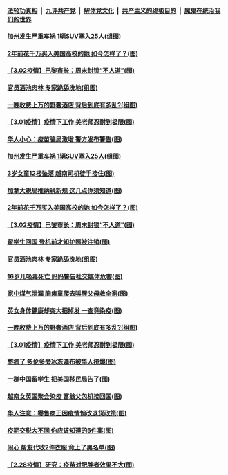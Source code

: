 

####  [法轮功真相](../../../../basic/blob/master/README.md?t=03031731) &nbsp;|&nbsp; [九评共产党](../../../../9ping.md/blob/master/README.md?t=03031731) &nbsp;|&nbsp; [解体党文化](../../../../jtdwh.md/blob/master/README.md?t=03031731)  &nbsp;|&nbsp; [共产主义的终极目的](../../../../gczydzjmd.md/blob/master/README.md?t=03031731) &nbsp;|&nbsp; [魔鬼在统治我们的世界](../../../../mgztzwmdsj.md/blob/master/README.md?t=03031731) 

#### [加州发生严重车祸 1辆SUV塞入25人(组图)](../pages/p3/964303.md?t=03031731) 

#### [2年前花千万买入美国高校的她 如今怎样了？(图)](../pages/p3/964298.md?t=03031731) 

#### [【3.02疫情】巴黎市长：周末封锁“不人道”(图)](../pages/p3/964292.md?t=03031731) 

#### [官员酒池肉林 专家跪舔洗地(组图)](../pages/p3/964263.md?t=03031731) 

#### [一晚收费上万的野奢酒店 背后到底有多乱?(组图)](../pages/p3/964170.md?t=03031731) 

#### [【3.01疫情】疫情下工作 美老师忍耐到极限(图)](../pages/p3/964165.md?t=03031731) 

#### [华人小心：疫苗骗局激增 警方发布警告(图)](../pages/p3/964340.md?t=03031731) 

#### [加州发生严重车祸 1辆SUV塞入25人(组图)](../pages/p3/964303.md?t=03031731) 

#### [3岁女童12楼坠落 越南司机徒手接住(图)](../pages/p3/964308.md?t=03031731) 

#### [加拿大税局推纳税新规 这几点你须知道(图)](../pages/p3/964305.md?t=03031731) 

#### [2年前花千万买入美国高校的她 如今怎样了？(图)](../pages/p3/964298.md?t=03031731) 

#### [【3.02疫情】巴黎市长：周末封锁“不人道”(图)](../pages/p3/964292.md?t=03031731) 

#### [留学生回国 登机前才知护照被注销(图)](../pages/p3/964265.md?t=03031731) 

#### [官员酒池肉林 专家跪舔洗地(组图)](../pages/p3/964263.md?t=03031731) 

#### [16岁儿吸毒死亡 妈妈警告社交媒体危害(图)](../pages/p3/964221.md?t=03031731) 

#### [家中煤气泄漏 脑瘫童爬去叫醒父母救全家(图)](../pages/p3/964218.md?t=03031731) 

#### [英女身体健康却突大把掉发 一查竟染疫(图)](../pages/p3/964182.md?t=03031731) 

#### [一晚收费上万的野奢酒店 背后到底有多乱?(组图)](../pages/p3/964170.md?t=03031731) 

#### [【3.01疫情】疫情下工作 美老师忍耐到极限(图)](../pages/p3/964165.md?t=03031731) 

#### [憋疯了 多伦多旁冰冻瀑布被华人挤爆(图)](../pages/p3/964152.md?t=03031731) 

#### [一群中国留学生 把美国移民局告了(图)](../pages/p3/964155.md?t=03031731) 

#### [越南女英国聚会染疫 富翁父包机接回国(图)](../pages/p3/964147.md?t=03031731) 

#### [华人注意：零售商正因疫情悄改退货政策(图)](../pages/p3/964096.md?t=03031731) 

#### [疫期交税大不同 你应该知道的5件事(图)](../pages/p3/964085.md?t=03031731) 

#### [闹心 帮友代收2件衣服 竟上了黑名单(图)](../pages/p3/964067.md?t=03031731) 

#### [【2.28疫情】研究：疫苗对肥胖者效果不大(图)](../pages/p3/964061.md?t=03031731) 

